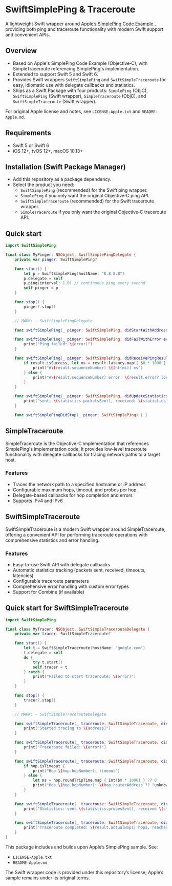 # SwiftSimplePing & Traceroute

A lightweight Swift wrapper around [Apple’s SimplePing Code Example](https://developer.apple.com/library/archive/samplecode/SimplePing/Introduction/Intro.html) , providing both ping and traceroute functionality with modern Swift support and convenient APIs.

## Overview

- Based on Apple's SimplePing Code Example (Objective‑C), with SimpleTraceroute referencing SimplePing's implementation.
- Extended to support Swift 5 and Swift 6.
- Provides Swift wrappers `SwiftSimplePing` and `SwiftSimpleTraceroute` for easy, idiomatic use with delegate callbacks and statistics.
- Ships as a Swift Package with four products: `SimplePing` (ObjC), `SwiftSimplePing` (Swift wrapper), `SimpleTraceroute` (ObjC), and `SwiftSimpleTraceroute` (Swift wrapper).

For original Apple license and notes, see `LICENSE-Apple.txt` and `README-Apple.md`.

## Requirements

- Swift 5 or Swift 6
- iOS 12+, tvOS 12+, macOS 10.13+

## Installation (Swift Package Manager)

- Add this repository as a package dependency.
- Select the product you need:
  - `SwiftSimplePing` (recommended) for the Swift ping wrapper.
  - `SimplePing` if you only want the original Objective‑C ping API.
  - `SwiftSimpleTraceroute` (recommended) for the Swift traceroute wrapper.
  - `SimpleTraceroute` if you only want the original Objective‑C traceroute API.

## Quick start

```swift
import SwiftSimplePing

final class MyPinger: NSObject, SwiftSimplePingDelegate {
	private var pinger: SwiftSimplePing?

	func start() {
		let p = SwiftSimplePing(hostName: "8.8.8.8")
		p.delegate = self
		p.ping(interval: 1.0) // continuous ping every second
		self.pinger = p
	}

	func stop() {
		pinger?.stop()
	}

	// MARK: - SwiftSimplePingDelegate

	func swiftSimplePing(_ pinger: SwiftSimplePing, didStartWithAddress address: Data) { }

	func swiftSimplePing(_ pinger: SwiftSimplePing, didFailWithError error: Error) {
		print("Ping failed: \(error)")
	}

	func swiftSimplePing(_ pinger: SwiftSimplePing, didReceivePingResult result: PingResult) {
		if result.isSuccess, let ms = result.latency.map({ $0 * 1000 }) {
			print("#\(result.sequenceNumber) \(Int(ms)) ms")
		} else {
			print("#\(result.sequenceNumber) error: \(result.error?.localizedDescription ?? "unknown")")
		}
	}

	func swiftSimplePing(_ pinger: SwiftSimplePing, didUpdateStatistics statistics: PingStatistics) {
		print("sent: \(statistics.packetsSent), received: \(statistics.packetsReceived), loss: \(statistics.lossPercentage)%")
	}

	func swiftSimplePingDidStop(_ pinger: SwiftSimplePing) { }
```

## SimpleTraceroute

SimpleTraceroute is the Objective-C implementation that references SimplePing's implementation code. It provides low-level traceroute functionality with delegate callbacks for tracing network paths to a target host.

### Features
- Traces the network path to a specified hostname or IP address
- Configurable maximum hops, timeout, and probes per hop
- Delegate-based callbacks for hop completion and errors
- Supports IPv4 and IPv6

## SwiftSimpleTraceroute

SwiftSimpleTraceroute is a modern Swift wrapper around SimpleTraceroute, offering a convenient API for performing traceroute operations with comprehensive statistics and error handling.

### Features
- Easy-to-use Swift API with delegate callbacks
- Automatic statistics tracking (packets sent, received, timeouts, latencies)
- Configurable traceroute parameters
- Comprehensive error handling with custom error types
- Support for Combine (if available)

## Quick start for SwiftSimpleTraceroute

```swift
import SwiftSimplePing

final class MyTracer: NSObject, SwiftSimpleTracerouteDelegate {
    private var tracer: SwiftSimpleTraceroute?

    func start() {
        let t = SwiftSimpleTraceroute(hostName: "google.com")
        t.delegate = self
        do {
            try t.start()
            self.tracer = t
        } catch {
            print("Failed to start traceroute: \(error)")
        }
    }

    func stop() {
        tracer?.stop()
    }

    // MARK: - SwiftSimpleTracerouteDelegate

    func swiftSimpleTraceroute(_ traceroute: SwiftSimpleTraceroute, didStartWithAddress address: String) {
        print("Started tracing to \(address)")
    }

    func swiftSimpleTraceroute(_ traceroute: SwiftSimpleTraceroute, didFailWithError error: STracerouteError) {
        print("Traceroute failed: \(error)")
    }

    func swiftSimpleTraceroute(_ traceroute: SwiftSimpleTraceroute, didCompleteHop hop: STracerouteHop) {
        if hop.isTimeout {
            print("Hop \(hop.hopNumber): timeout")
        } else {
            let ms = hop.roundTripTime.map { Int($0 * 1000) } ?? 0
            print("Hop \(hop.hopNumber): \(hop.routerAddress ?? "unknown") (\(ms) ms)")
        }
    }

    func swiftSimpleTraceroute(_ traceroute: SwiftSimpleTraceroute, didUpdateStatistics statistics: STracerouteStatistics) {
        print("Statistics: sent \(statistics.probesSent), received \(statistics.responsesReceived)")
    }

    func swiftSimpleTraceroute(_ traceroute: SwiftSimpleTraceroute, didFinishWithResult result: STracerouteResult) {
        print("Traceroute completed: \(result.actualHops) hops, reached target: \(result.reachedTarget)")
    }
}
```

This package includes and builds upon Apple’s SimplePing sample. See:

- `LICENSE-Apple.txt`
- `README-Apple.md`

The Swift wrapper code is provided under this repository’s license; Apple’s sample remains under its original terms.